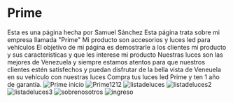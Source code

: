 # Prime
Esta es una página hecha por Samuel Sánchez
Esta página trata sobre mi empresa llamada "Prime"
Mi producto son accesorios y luces led para vehículos
El objetivo de mi página es demostrarle a los clientes mi producto y sus características y que les interese mi producto
Nuestras luces son las mejores de Venezuela y siempre estamos atentos para que nuestros clientes estén satisfechos y puedan disfrutar de la bella vista de Veneuela en su vehículo con nuestras luces
Compra tus luces led Prime y ten 1 año de garantía.
![Prime inicio](https://github.com/Samuel33229/Prime/assets/108695593/47c2d90e-22d3-4e44-a71a-2f1397e80a52)
![Prime1212](https://github.com/Samuel33229/Prime/assets/108695593/426cd4ce-ad80-42a7-90b6-b3f9c3e5ddfa)
![listadeluces](https://github.com/Samuel33229/Prime/assets/108695593/045f7aa7-fcc1-4272-ae6f-61128844d6ee)
![listadeluces2](https://github.com/Samuel33229/Prime/assets/108695593/835f395b-9ecb-4c1d-99ba-736ec5648a46)
![listadeluces3](https://github.com/Samuel33229/Prime/assets/108695593/31c4cd06-4016-4f8d-a0b0-419e048231ff)
![sobrenosotros](https://github.com/Samuel33229/Prime/assets/108695593/4b153d5c-eb8e-4ed0-ba5b-5334226d2a09)
![ingreso](https://github.com/Samuel33229/Prime/assets/108695593/68229656-0638-4bd9-9a48-efe93d7f0f3e)
